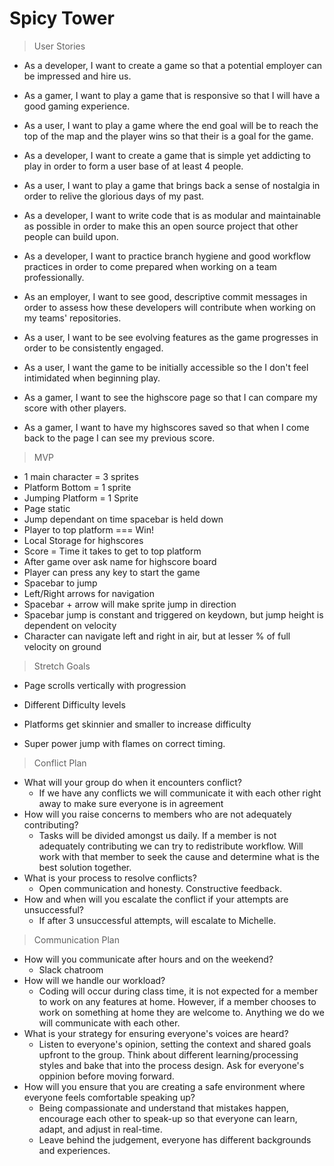 # Spicy Tower

> User Stories

* As a developer, I want to create a game so that a potential employer can be impressed and hire us.

* As a gamer, I want to play a game that is responsive so that I will have a good gaming experience.

* As a user, I want to play a game where the end goal will be to reach the top of the map and the player wins so that their is a goal for the game.

* As a developer, I want to create a game that is simple yet addicting to play in order to form a user base of at least 4 people.

* As a user, I want to play a game that brings back a sense of nostalgia in order to relive the glorious days of my past.

* As a developer, I want to write code that is as modular and maintainable as possible in order to make this an open source project that other people can build upon.

* As a developer, I want to practice branch hygiene and good workflow practices in order to come prepared when working on a team professionally.

* As an employer, I want to see good, descriptive commit messages in order to assess how these developers will contribute when working on my teams' repositories.

* As a user, I want to be see evolving features as the game progresses in order to be consistently engaged.

* As a user, I want the game to be initially accessible so the I don't feel intimidated when beginning play.

* As a gamer, I want to see the highscore page so that I can compare my score with other players.

* As a gamer, I want to have my highscores saved so that when I come back to the page I can see my previous score.

> MVP
* 1 main character = 3 sprites
* Platform Bottom = 1 sprite
* Jumping Platform = 1 Sprite
* Page static
* Jump dependant on time spacebar is held down
* Player to top platform === Win!
* Local Storage for highscores
* Score = Time it takes to get to top platform
* After game over ask name for highscore board
* Player can press any key to start the game
* Spacebar to jump
* Left/Right arrows for navigation
* Spacebar + arrow will make sprite jump in direction
* Spacebar jump is constant and triggered on keydown, but jump height is dependent on velocity
* Character can navigate left and right in air, but at lesser % of full velocity on ground

> Stretch Goals
* Page scrolls vertically with progression

* Different Difficulty levels

* Platforms get skinnier and smaller to increase difficulty

* Super power jump with flames on correct timing.

> Conflict Plan
* What will your group do when it encounters conflict?
  * If we have any conflicts we will communicate it with each other right away to make sure everyone is in agreement
* How will you raise concerns to members who are not adequately contributing?
  * Tasks will be divided amongst us daily. If a member is not adequately contributing we can try to redistribute workflow. Will work with that member to seek the cause and determine what is the best solution together.
* What is your process to resolve conflicts?
  * Open communication and honesty. Constructive feedback.
* How and when will you escalate the conflict if your attempts are unsuccessful?
  * If after 3 unsuccessful attempts, will escalate to Michelle.

>Communication Plan
* How will you communicate after hours and on the weekend?
  * Slack chatroom
* How will we handle our workload? 
  * Coding will occur during class time, it is not expected for a member to work on any features at home. However, if a member chooses to work on something at home they are welcome to. Anything we do we will communicate with each other.  
* What is your strategy for ensuring everyone's voices are heard?
  * Listen to everyone's opinion, setting the context and shared goals upfront to the group. Think about different learning/processing styles and bake that into the process design. Ask for everyone's oppinion before moving forward. 
* How will you ensure that you are creating a safe environment where everyone feels comfortable speaking up? 
  * Being compassionate and understand that mistakes happen, encourage each other to speak-up so that everyone can learn, adapt, and adjust in real-time.
  * Leave behind the judgement, everyone has different backgrounds and experiences.


